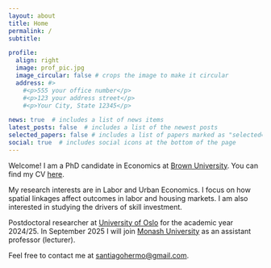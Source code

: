 ```yaml
---
layout: about
title: Home
permalink: /
subtitle: 

profile:
  align: right
  image: prof_pic.jpg
  image_circular: false # crops the image to make it circular
  address: #>
    #<p>555 your office number</p>
    #<p>123 your address street</p>
    #<p>Your City, State 12345</p>

news: true  # includes a list of news items
latest_posts: false  # includes a list of the newest posts
selected_papers: false # includes a list of papers marked as "selected={true}"
social: true  # includes social icons at the bottom of the page
---
```


Welcome! 
I am a PhD candidate in Economics at [Brown University](https://economics.brown.edu/).
You can find my CV 
<a href="assets/pdf/cv.pdf" target="_blank">here</a>.

My research interests are in Labor and Urban Economics.
I focus on how spatial linkages affect outcomes in labor and housing markets.
I am also interested in studying the drivers of skill investment.

Postdoctoral researcher at [University of Oslo](https://www.sv.uio.no/econ/english/)
for the academic year 2024/25.
In September 2025 I will join [Monash University](https://www.monash.edu/business/economics) as 
an assistant professor (lecturer).

Feel free to contact me at [santiagohermo@gmail.com](mailto:santiago_hermo@gmail.com).
